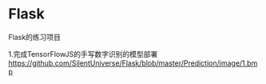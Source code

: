 # Flask
Flask的练习项目

1.完成TensorFlowJS的手写数字识别的模型部署 
https://github.com/SilentUniverse/Flask/blob/master/Prediction/image/1.bmp

